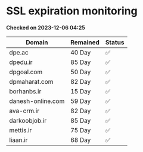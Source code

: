 # SSL expiration monitoring

**Checked on 2023-12-06 04:25**

| Domain | Remained | Status       |
|--------|----------|--------------|
| dpe.ac     | 40 Day   | ✅ |
| dpedu.ir     | 85 Day   | ✅ |
| dpgoal.com     | 50 Day   | ✅ |
| dpmaharat.com     | 82 Day   | ✅ |
| borhanbs.ir     | 15 Day   | ✅ |
| danesh-online.com     | 59 Day   | ✅ |
| ava-crm.ir     | 82 Day   | ✅ |
| darkoobjob.ir     | 85 Day   | ✅ |
| mettis.ir     | 75 Day   | ✅ |
| liaan.ir     | 68 Day   | ✅ |
